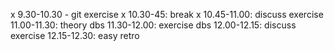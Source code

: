 x 9.30-10.30 - git exercise
x 10.30-45: break
x 10.45-11.00: discuss exercise
11.00-11.30: theory dbs
11.30-12.00: exercise dbs
12.00-12.15: discuss exercise
12.15-12.30: easy retro